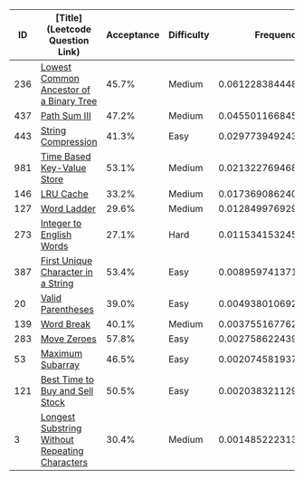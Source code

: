 |ID|[Title](Leetcode Question Link)|Acceptance|Difficulty|Frequency|
|----|-----|----|---|---|
|236|[Lowest Common Ancestor of a Binary Tree]( https://leetcode.com/problems/lowest-common-ancestor-of-a-binary-tree)|45.7%|Medium|0.06122838444838759|
|437|[Path Sum III]( https://leetcode.com/problems/path-sum-iii)|47.2%|Medium|0.04550116684579005|
|443|[String Compression]( https://leetcode.com/problems/string-compression)|41.3%|Easy|0.029773949243192512|
|981|[Time Based Key-Value Store]( https://leetcode.com/problems/time-based-key-value-store)|53.1%|Medium|0.02132276946882123|
|146|[LRU Cache]( https://leetcode.com/problems/lru-cache)|33.2%|Medium|0.017369086240613615|
|127|[Word Ladder]( https://leetcode.com/problems/word-ladder)|29.6%|Medium|0.012849976929025548|
|273|[Integer to English Words]( https://leetcode.com/problems/integer-to-english-words)|27.1%|Hard|0.01153415324528653|
|387|[First Unique Character in a String]( https://leetcode.com/problems/first-unique-character-in-a-string)|53.4%|Easy|0.008959741371471904|
|20|[Valid Parentheses]( https://leetcode.com/problems/valid-parentheses)|39.0%|Easy|0.004938010692392608|
|139|[Word Break]( https://leetcode.com/problems/word-break)|40.1%|Medium|0.003755167762323698|
|283|[Move Zeroes]( https://leetcode.com/problems/move-zeroes)|57.8%|Easy|0.002758622439079723|
|53|[Maximum Subarray]( https://leetcode.com/problems/maximum-subarray)|46.5%|Easy|0.0020745819379855658|
|121|[Best Time to Buy and Sell Stock]( https://leetcode.com/problems/best-time-to-buy-and-sell-stock)|50.5%|Easy|0.0020383211296970956|
|3|[Longest Substring Without Repeating Characters]( https://leetcode.com/problems/longest-substring-without-repeating-characters)|30.4%|Medium|0.0014852223137141987|
